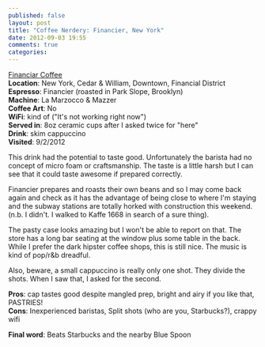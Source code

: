 ```yaml
---
published: false
layout: post
title: "Coffee Nerdery: Financier, New York"
date: 2012-09-03 19:55
comments: true
categories: 
---
```


[Financiar Coffee](http://financierpastries.com/)  
**Location**: New York, Cedar & William, Downtown, Financial District  
**Espresso**: Financier (roasted in Park Slope, Brooklyn)  
**Machine**: La Marzocco & Mazzer  
**Coffee Art**: No  
**WiFi**: kind of ("It's not working right now")   
**Served in**: 8oz ceramic cups after I asked twice for "here"  
**Drink**: skim cappuccino  
**Visited**: 9/2/2012  

This drink had the potential to taste good.  Unfortunately the
barista had no concept of micro foam or craftsmanship. The taste is a little harsh but I can see
that it could taste awesome if prepared correctly. 

Financier prepares and roasts their own beans and so I may come back again and
check as it has the advantage of being close to where I'm staying and the
subway stations are totally horked with construction this weekend. (n.b.
I didn't. I walked to Kaffe 1668 in search of a sure thing).

The pasty case looks amazing but I won't be able to report on that. The store
has a long bar seating at the window plus some table in the back. While
I prefer the dark hipster coffee shops, this is still nice.  The music is kind
of pop/r&b dreadful.

Also, beware, a small cappuccino is really only one shot. They divide the
shots. When I saw that, I asked for the second.

**Pros**: cap tastes good despite mangled prep, bright and airy if you like that,
PASTRIES!  
**Cons**: Inexperienced baristas, Split shots (who are you, Starbucks?), crappy wifi

**Final word**: Beats Starbucks and the nearby Blue Spoon

